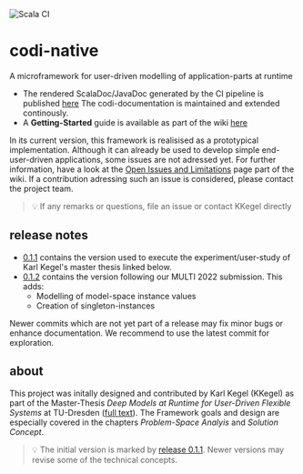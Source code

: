 ![Scala CI](https://github.com/modicio/codi-native/workflows/Scala%20CI/badge.svg)

# codi-native

A microframework for user-driven modelling of application-parts at runtime

* The rendered ScalaDoc/JavaDoc generated by the CI pipeline is published [here](https://modicio.github.io/codi-native-docs/codi/index.html) The codi-documentation is maintained and extended continously.
* A **Getting-Started** guide is available as part of the wiki [here](https://github.com/modicio/codi-native/wiki/Getting-Started)

In its current version, this framework is realisised as a prototypical implementation. Although it can already be used to develop simple end-user-driven applications, some issues are not adressed yet. For further information, have a look at the [Open Issues and Limitations](https://github.com/modicio/codi-native/wiki/Open-Issues#open-issues-and-limitations) page part of the wiki. If a contribution adressing such an issue is considered, please contact the project team.

>:bulb: If any remarks or questions, file an issue or contact KKegel directly

## release notes

* [0.1.1](https://github.com/modicio/codi-native/releases/tag/0.1.1) contains the version used to execute the experiment/user-study of Karl Kegel's master thesis linked below.
* [0.1.2](https://github.com/modicio/codi-native/releases/tag/0.1.2) contains the version following our MULTI 2022 submission. This adds:        
   * Modelling of model-space instance values
   * Creation of singleton-instances

Newer commits which are not yet part of a release may fix minor bugs or enhance documentation. We recommend to use the latest commit for exploration.

## about

This project was initally designed and contributed by Karl Kegel (KKegel) as part of the Master-Thesis *Deep Models at Runtime for User-Driven Flexible Systems* at TU-Dresden ([full text](https://www.researchgate.net/publication/361725823_Deep_ModelsRuntime_for_User-Driven_Flexible_Systems)). The Framework goals and design are especially covered in the chapters *Problem-Space Analyis* and *Solution Concept*. 

> :bulb: The initial version is marked by [release 0.1.1](https://github.com/modicio/codi-native/releases/tag/0.1.1). Newer versions may revise some of the technical concepts.
